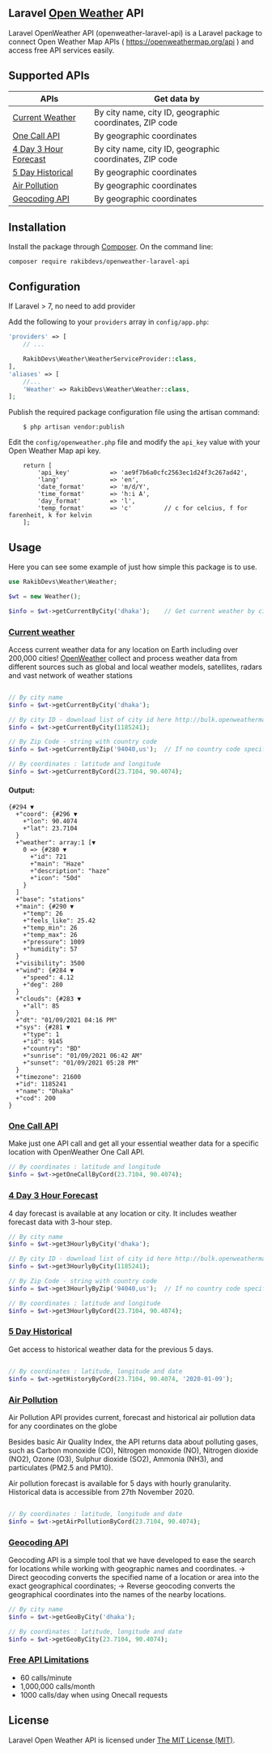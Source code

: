 ## Laravel [Open Weather](https://openweathermap.org/) API
   Laravel OpenWeather API (openweather-laravel-api) is a Laravel package to connect Open Weather Map APIs ( https://openweathermap.org/api ) and access free API services easily.

## Supported APIs
| APIs | Get data by | 
| --- | --- |
| [Current Weather](https://openweathermap.org/current) | By city name, city ID, geographic coordinates, ZIP code |
| [One Call API](https://openweathermap.org/api/one-call-api) | By geographic coordinates|
| [4 Day 3 Hour Forecast](https://openweathermap.org/forecast5) | By city name, city ID, geographic coordinates, ZIP code |
| [5 Day Historical](https://openweathermap.org/api/one-call-api#history) | By geographic coordinates |
| [Air Pollution](https://openweathermap.org/api/air-pollution) | By geographic coordinates |
| [Geocoding API](https://openweathermap.org/api/geocoding-api) | By geographic coordinates |


## Installation

Install the package through [Composer](http://getcomposer.org).
On the command line:

```
composer require rakibdevs/openweather-laravel-api

```


## Configuration 
If Laravel > 7, no need to add provider

Add the following to your `providers` array in `config/app.php`:

```php
'providers' => [
    // ...

    RakibDevs\Weather\WeatherServiceProvider::class,
],
'aliases' => [
	//...
	'Weather' => RakibDevs\Weather\Weather::class,	
];


```


Publish the required package configuration file using the artisan command:
```
	$ php artisan vendor:publish
```
Edit the `config/openweather.php` file and modify the `api_key` value with your Open Weather Map api key.
```
	return [
	    'api_key' 			=> 'ae9f7b6a0cfc2563ec1d24f3c267ad42',
	    'lang' 				=> 'en',
	    'date_format'       => 'm/d/Y',
	    'time_format'       => 'h:i A',
	    'day_format'        => 'l',
	    'temp_format'       => 'c'         // c for celcius, f for farenheit, k for kelvin
	];
```


## Usage
Here you can see some example of just how simple this package is to use.

```php
use RakibDevs\Weather\Weather;

$wt = new Weather();

$info = $wt->getCurrentByCity('dhaka');    // Get current weather by city name


```

### [Current weather](https://openweathermap.org/current) 
Access current weather data for any location on Earth including over 200,000 cities! [OpenWeather](https://openweathermap.org/) collect and process weather data from different sources such as global and local weather models, satellites, radars and vast network of weather stations

```php

// By city name
$info = $wt->getCurrentByCity('dhaka'); 

// By city ID - download list of city id here http://bulk.openweathermap.org/sample/
$info = $wt->getCurrentByCity(1185241); 

// By Zip Code - string with country code 
$info = $wt->getCurrentByZip('94040,us');  // If no country code specified, us will be default

// By coordinates : latitude and longitude
$info = $wt->getCurrentByCord(23.7104, 90.4074);

```

#### Output:
```
{#294 ▼
  +"coord": {#296 ▼
    +"lon": 90.4074
    +"lat": 23.7104
  }
  +"weather": array:1 [▼
    0 => {#280 ▼
      +"id": 721
      +"main": "Haze"
      +"description": "haze"
      +"icon": "50d"
    }
  ]
  +"base": "stations"
  +"main": {#290 ▼
    +"temp": 26
    +"feels_like": 25.42
    +"temp_min": 26
    +"temp_max": 26
    +"pressure": 1009
    +"humidity": 57
  }
  +"visibility": 3500
  +"wind": {#284 ▼
    +"speed": 4.12
    +"deg": 280
  }
  +"clouds": {#283 ▼
    +"all": 85
  }
  +"dt": "01/09/2021 04:16 PM"
  +"sys": {#281 ▼
    +"type": 1
    +"id": 9145
    +"country": "BD"
    +"sunrise": "01/09/2021 06:42 AM"
    +"sunset": "01/09/2021 05:28 PM"
  }
  +"timezone": 21600
  +"id": 1185241
  +"name": "Dhaka"
  +"cod": 200
}

```

### [One Call API](https://openweathermap.org/api/one-call-api) 
Make just one API call and get all your essential weather data for a specific location with OpenWeather One Call API.

```php
// By coordinates : latitude and longitude
$info = $wt->getOneCallByCord(23.7104, 90.4074);

```

### [4 Day 3 Hour Forecast](https://openweathermap.org/forecast5) 
4 day forecast is available at any location or city. It includes weather forecast data with 3-hour step.

```php
// By city name
$info = $wt->get3HourlyByCity('dhaka'); 

// By city ID - download list of city id here http://bulk.openweathermap.org/sample/
$info = $wt->get3HourlyByCity(1185241); 

// By Zip Code - string with country code 
$info = $wt->get3HourlyByZip('94040,us');  // If no country code specified, us will be default

// By coordinates : latitude and longitude
$info = $wt->get3HourlyByCord(23.7104, 90.4074);

```

### [5 Day Historical](https://openweathermap.org/api/one-call-api#history) 
Get access to historical weather data for the previous 5 days.

```php

// By coordinates : latitude, longitude and date
$info = $wt->getHistoryByCord(23.7104, 90.4074, '2020-01-09');

```

### [Air Pollution](https://openweathermap.org/api/one-call-api#history) 
Air Pollution API provides current, forecast and historical air pollution data for any coordinates on the globe

Besides basic Air Quality Index, the API returns data about polluting gases, such as Carbon monoxide (CO), Nitrogen monoxide (NO), Nitrogen dioxide (NO2), Ozone (O3), Sulphur dioxide (SO2), Ammonia (NH3), and particulates (PM2.5 and PM10).

Air pollution forecast is available for 5 days with hourly granularity. Historical data is accessible from 27th November 2020.

```php

// By coordinates : latitude, longitude and date
$info = $wt->getAirPollutionByCord(23.7104, 90.4074);

```

### [Geocoding API](https://openweathermap.org/api/one-call-api#history) 
Geocoding API is a simple tool that we have developed to ease the search for locations while working with geographic names and coordinates.
-> Direct geocoding converts the specified name of a location or area into the exact geographical coordinates;
-> Reverse geocoding converts the geographical coordinates into the names of the nearby locations.

```php
// By city name
$info = $wt->getGeoByCity('dhaka');

// By coordinates : latitude, longitude and date
$info = $wt->getGeoByCity(23.7104, 90.4074);

```

### [Free API Limitations](https://openweathermap.org/api/one-call-api#history) 
- 60 calls/minute 
- 1,000,000 calls/month
- 1000 calls/day when using Onecall requests



## License

Laravel Open Weather API is licensed under [The MIT License (MIT)](LICENSE).
